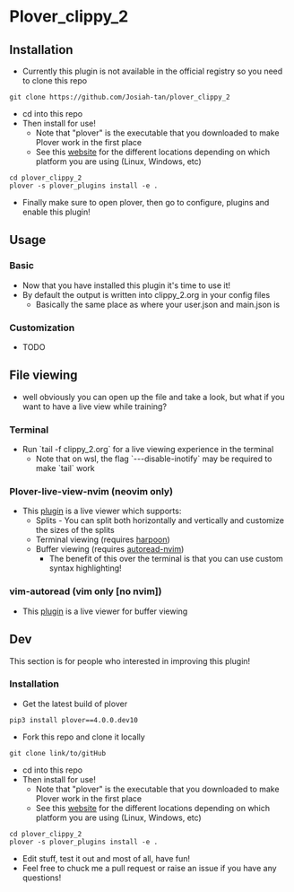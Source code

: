 Plover\_clippy\_2
=================

Installation
------------

-   Currently this plugin is not available in the official registry so
    you need to clone this repo

``` {.bash}
git clone https://github.com/Josiah-tan/plover_clippy_2 
```

-   cd into this repo
-   Then install for use!
    -   Note that \"plover\" is the executable that you downloaded to
        make Plover work in the first place
    -   See this
        [website](https://plover.readthedocs.io/en/latest/cli_reference.html)
        for the different locations depending on which platform you are
        using (Linux, Windows, etc)

``` {.bash}
cd plover_clippy_2
plover -s plover_plugins install -e .
```

-   Finally make sure to open plover, then go to configure, plugins and
    enable this plugin!

Usage
-----

### Basic

-   Now that you have installed this plugin it\'s time to use it!
-   By default the output is written into clippy\_2.org in your config
    files
    -   Basically the same place as where your user.json and main.json
        is

### Customization

-   TODO

File viewing
------------

-   well obviously you can open up the file and take a look, but what if
    you want to have a live view while training?

### Terminal

-   Run \`tail -f clippy\_2.org\` for a live viewing experience in the
    terminal
    -   Note that on wsl, the flag \`---disable-inotify\` may be
        required to make \`tail\` work

### Plover-live-view-nvim (neovim only)

-   This [plugin](https://github.com/Josiah-tan/plover-live-view-nvim)
    is a live viewer which supports:
    -   Splits - You can split both horizontally and vertically and
        customize the sizes of the splits
    -   Terminal viewing (requires
        [harpoon](https://github.com/ThePrimeagen/harpoon))
    -   Buffer viewing (requires
        [autoread-nvim](https://github.com/Josiah-tan/autoread-nvim))
        -   The benefit of this over the terminal is that you can use
            custom syntax highlighting!

### vim-autoread (vim only \[no nvim\])

-   This [plugin](https://github.com/chrisbra/vim-autoread) is a live
    viewer for buffer viewing

Dev
---

This section is for people who interested in improving this plugin!

### Installation

-   Get the latest build of plover

``` {.bash}
pip3 install plover==4.0.0.dev10
```

-   Fork this repo and clone it locally

``` {.bash}
git clone link/to/gitHub
```

-   cd into this repo
-   Then install for use!
    -   Note that \"plover\" is the executable that you downloaded to
        make Plover work in the first place
    -   See this
        [website](https://plover.readthedocs.io/en/latest/cli_reference.html)
        for the different locations depending on which platform you are
        using (Linux, Windows, etc)

``` {.bash}
cd plover_clippy_2
plover -s plover_plugins install -e .
```

-   Edit stuff, test it out and most of all, have fun!
-   Feel free to chuck me a pull request or raise an issue if you have
    any questions!
